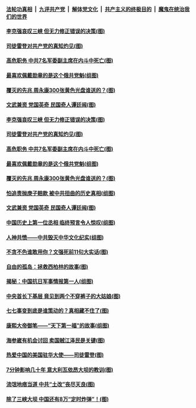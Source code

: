 ####  [法轮功真相](../../../../basic/blob/master/README.md?t=07101402) &nbsp;|&nbsp; [九评共产党](../../../../9ping.md/blob/master/README.md?t=07101402) &nbsp;|&nbsp; [解体党文化](../../../../jtdwh.md/blob/master/README.md?t=07101402)  &nbsp;|&nbsp; [共产主义的终极目的](../../../../gczydzjmd.md/blob/master/README.md?t=07101402) &nbsp;|&nbsp; [魔鬼在统治我们的世界](../../../../mgztzwmdsj.md/blob/master/README.md?t=07101402) 

#### [李克强哀叹三峡 但无力修正错误的决策(图)](../pages/p6/937538.md?t=07101402) 

#### [司徒雷登对共产党的真知灼见(图)](../pages/p6/934960.md?t=07101402) 

#### [高危职务 中共7名军委副主席在内斗中死亡(图)](../pages/p6/937966.md?t=07101402) 

#### [最喜欢佩戴勋章的是这个俄共党魁(组图)](../pages/p6/938666.md?t=07101402) 

#### [覆灭的先兆 周永康300张黄色光盘谁送的？(图)](../pages/p6/938537.md?t=07101402) 

#### [文武兼资 党国英奇 民国奇人谭廷闿(图)](../pages/p6/938512.md?t=07101402) 

#### [李克强哀叹三峡 但无力修正错误的决策(图)](../pages/p6/937538.md?t=07101402) 

#### [司徒雷登对共产党的真知灼见(图)](../pages/p6/934960.md?t=07101402) 

#### [高危职务 中共7名军委副主席在内斗中死亡(图)](../pages/p6/937966.md?t=07101402) 

#### [最喜欢佩戴勋章的是这个俄共党魁(组图)](../pages/p6/938666.md?t=07101402) 

#### [覆灭的先兆 周永康300张黄色光盘谁送的？(图)](../pages/p6/938537.md?t=07101402) 

#### [怕追责抛庚子赔款 被中共扭曲的历史真相(组图)](../pages/p6/938779.md?t=07101402) 

#### [文武兼资 党国英奇 民国奇人谭廷闿(图)](../pages/p6/938512.md?t=07101402) 

#### [中国历史上第一位丞相 临终预言令人惊叹(组图)](../pages/p6/938665.md?t=07101402) 

#### [人神共愤——中共毁灭中华文化纪实(组图)](../pages/p6/938791.md?t=07101402) 

#### [不贪不色谁敢用你？文强死前11句大实话(图)](../pages/p6/938533.md?t=07101402) 

#### [自由的孤岛：拯救西柏林的故事(图)](../pages/p6/938683.md?t=07101402) 

#### [揭秘：中国抗日军事情报第一人(组图)](../pages/p6/938662.md?t=07101402) 

#### [中央首长下基层 竟见到两个不穿裤子的大姑娘(图)](../pages/p6/937961.md?t=07101402) 

#### [七七事变到底是谁策动的？真相藏不住了(图)](../pages/p6/918522.md?t=07101402) 

#### [康熙大帝御笔——“天下第一福”的故事(组图)](../pages/p6/938350.md?t=07101402) 

#### [海参崴有机会讨回 卖国贼江泽民是关键(图)](../pages/p6/938782.md?t=07101402) 

#### [热爱中国的美国驻华大使——司徒雷登(图)](../pages/p6/934961.md?t=07101402) 

#### [7分钟影响几十年 意大利瓦依昂大坝的教训(图)](../pages/p6/937542.md?t=07101402) 

#### [流氓地痞当道 中共“土改”丧尽天良(图)](../pages/p6/937896.md?t=07101402) 

#### [除了三峡大坝 中国还有8万“定时炸弹”！(图)](../pages/p6/937540.md?t=07101402) 


